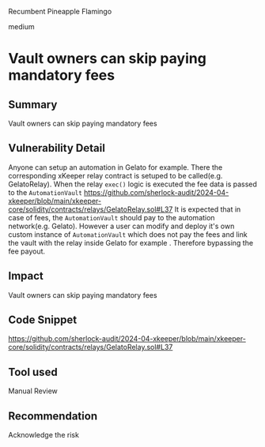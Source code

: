 Recumbent Pineapple Flamingo

medium

# Vault owners can skip paying mandatory fees

## Summary
Vault owners can skip paying mandatory fees

## Vulnerability Detail
Anyone can setup an automation in Gelato for example. There the corresponding xKeeper relay contract is setuped to be called(e.g. GelatoRelay). When the relay `exec()` logic is executed the fee data is passed to the `AutomationVault`
https://github.com/sherlock-audit/2024-04-xkeeper/blob/main/xkeeper-core/solidity/contracts/relays/GelatoRelay.sol#L37
It is expected that in case of fees, the `AutomationVault` should pay to the automation network(e.g. Gelato). 
However a user can modify and deploy it's own custom instance of `AutomationVault` which does not pay the fees and link the vault with the relay inside Gelato for example . Therefore bypassing the fee payout.

## Impact
Vault owners can skip paying mandatory fees
## Code Snippet
https://github.com/sherlock-audit/2024-04-xkeeper/blob/main/xkeeper-core/solidity/contracts/relays/GelatoRelay.sol#L37
## Tool used

Manual Review

## Recommendation
Acknowledge  the risk
